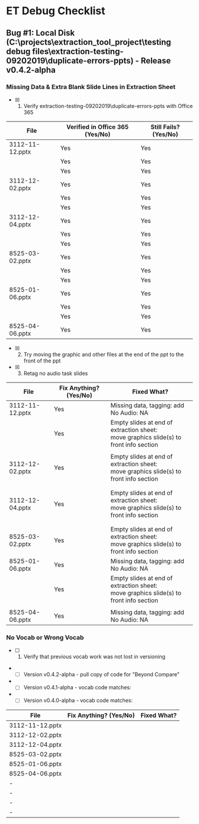 # ET Debug Checklist

## Bug #1: Local Disk (C:\projects\extraction_tool_project\testing debug files\extraction-testing-09202019\duplicate-errors-ppts) - Release v0.4.2-alpha  

### Missing Data & Extra Blank Slide Lines in Extraction Sheet  

* [X] 1. Verify extraction-testing-09202019\duplicate-errors-ppts with Office 365
    
|File               | Verified in Office 365 (Yes/No) | Still Fails? (Yes/No) |
|-------------------|---------------------------------|-----------------------|
|3112-11-12.pptx    | Yes                             | Yes                   |
|                   | Yes                             | Yes                   |
|                   | Yes                             | Yes                   |
|3112-12-02.pptx    | Yes                             | Yes                   |
|                   | Yes                             | Yes                   |
|                   | Yes                             | Yes                   |
|3112-12-04.pptx    | Yes                             | Yes                   |
|                   | Yes                             | Yes                   |
|                   | Yes                             | Yes                   |
|8525-03-02.pptx    | Yes                             | Yes                   |
|                   | Yes                             | Yes                   |
|                   | Yes                             | Yes                   |
|8525-01-06.pptx    | Yes                             | Yes                   |
|                   | Yes                             | Yes                   |
|                   | Yes                             | Yes                   |
|8525-04-06.pptx    | Yes                             | Yes                   |

* [X] 2. Try moving the graphic and other files at the end of the ppt to the front of the ppt
* [X] 3. Retag no audio task slides

|File               | Fix Anything? (Yes/No) | Fixed What?  |
|-------------------|------------------------|--------------|
|3112-11-12.pptx    | Yes                    | Missing data, tagging: add No Audio: NA |
|                   | Yes                    | Empty slides at end of extraction sheet:<br>move graphics slide(s) to front info section |
|                   |                        |              |
|3112-12-02.pptx    | Yes                    | Empty slides at end of extraction sheet:<br>move graphics slide(s) to front info section |
|                   |                        |              |
|                   |                        |              |
|3112-12-04.pptx    | Yes                    | Empty slides at end of extraction sheet:<br>move graphics slide(s) to front info section |
|                   |                        |              |
|                   |                        |              |
|8525-03-02.pptx    | Yes                    | Empty slides at end of extraction sheet:<br>move graphics slide(s) to front info section |
|8525-01-06.pptx    | Yes                    | Missing data, tagging: add No Audio: NA |
|                   | Yes                    | Empty slides at end of extraction sheet:<br>move graphics slide(s) to front info section |
|                   |                        |              |
|8525-04-06.pptx    | Yes                    | Missing data, tagging: add No Audio: NA |

### No Vocab or Wrong Vocab

* [ ] 1. Verify that previous vocab work was not lost in versioning
- * [ ] Version v0.4.2-alpha - pull copy of code for "Beyond Compare"
- * [ ] Version v0.4.1-alpha - vocab code matches:
- * [ ] Version v0.4.0-alpha - vocab code matches:

|File               | Fix Anything? (Yes/No) | Fixed What?  |
|-------------------|------------------------|--------------|
| 3112-11-12.pptx   |                        |              |
| 3112-12-02.pptx   |                        |              |
| 3112-12-04.pptx   |                        |              |
| 8525-03-02.pptx   |                        |              |
| 8525-01-06.pptx   |                        |              |
| 8525-04-06.pptx   |                        |              |
| -                 |                        |              |
| -                 |                        |              |
| -                 |                        |              |
| -                 |                        |              |